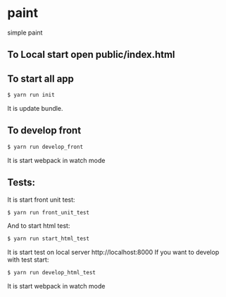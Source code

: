 # paint

simple paint

## To Local start open public/index.html

## To start all app

```bash
$ yarn run init
```

It is update bundle.

## To develop front

```bash
$ yarn run develop_front
```

It is start webpack in watch mode

## Tests:

It is start front unit test:

```bash
$ yarn run front_unit_test
```

And to start html test:

```bash
$ yarn run start_html_test
```

It is start test on local server http://localhost:8000
If you want to develop with test start:

```bash
$ yarn run develop_html_test
```

It is start webpack in watch mode
